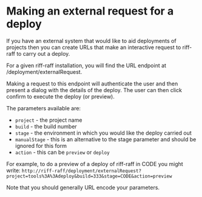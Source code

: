 <!--- next:s3buckets prev:hooksAndCD -->
Making an external request for a deploy
=======================================

If you have an external system that would like to aid deployments of projects then you can create URLs that make
an interactive request to riff-raff to carry out a deploy.

For a given riff-raff installation, you will find the URL endpoint at /deployment/externalRequest.

Making a request to this endpoint will authenticate the user and then present a dialog with the details of the deploy.
The user can then click confirm to execute the deploy (or preview).

The parameters available are:

 - `project` - the project name
 - `build` - the build number
 - `stage` - the environment in which you would like the deploy carried out
 - `manualStage` - this is an alternative to the stage parameter and should be ignored for this form
 - `action` - this can be `preview` or `deploy`

For example, to do a preview of a deploy of riff-raff in CODE you might write:
    `http://riff-raff/deployment/externalRequest?project=tools%3A%3Adeploy&build=333&stage=CODE&action=preview`

Note that you should generally URL encode your parameters.